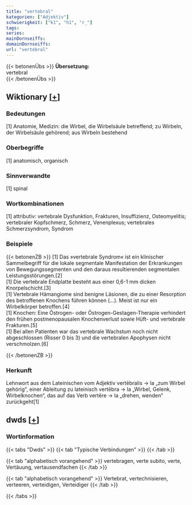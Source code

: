 ```yaml
---
title: "vertebral"
kategorien: ["Adjektiv"]
schwierigkeit: ["k1", "h1", "r_"]
tags:
series:
mainDornseiffs:
domainDornseiffs:
url: "vertebral"
---
```


{{< betonenÜbs >}}
**Übersetzung:**  
vertebral  
{{< /betonenÜbs >}}

## Wiktionary [[+](https://de.wiktionary.org/wiki/vertebral)]

### Bedeutungen
[1] Anatomie, Medizin: die Wirbel, die Wirbelsäule betreffend; zu Wirbeln, der Wirbelsäule gehörend; aus Wirbeln bestehend  

### Oberbegriffe
[1] anatomisch, organisch  

### Sinnverwandte
[1] spinal  

### Wortkombinationen
[1] attributiv: vertebrale Dysfunktion, Frakturen, Insuffizienz, Osteomyelitis; vertebraler Kopfschmerz, Schmerz, Venenplexus; vertebrales Schmerzsyndrom, Syndrom  

### Beispiele
{{< betonenZB >}}
[1] Das »vertebrale Syndrom« ist ein klinischer Sammelbegriff für die lokale segmentale Manifestation der Erkrankungen von Bewegungssegmenten und den daraus resultierenden segmentalen Leistungsstörungen.[2]  
[1] Die vertebrale Endplatte besteht aus einer 0,6-1 mm dicken Knorpelschicht.[3]  
[1] Vertebrale Hämangiome sind benigne Läsionen, die zu einer Resorption des betroffenen Knochens führen können (…). Meist ist nur ein Wirbelkörper betroffen.[4]  
[1] Knochen: Eine Östrogen- oder Östrogen-Gestagen-Therapie verhindert den frühen postmenopausalen Knochenverlust sowie Hüft- und vertebrale Frakturen.[5]  
[1] Bei allen Patienten war das vertebrale Wachstum noch nicht abgeschlossen (Risser 0 bis 3) und die vertebralen Apophysen nicht verschmolzen.[6]  

{{< /betonenZB >}}
### Herkunft
Lehnwort aus dem Lateinischen vom Adjektiv vertēbralis → la „zum Wirbel gehörig“, einer Ableitung zu lateinisch vertēbra → la „Wirbel, Gelenk, Wirbelknochen“, das auf das Verb vertēre → la „drehen, wenden“ zurückgeht[1]  



## dwds [[+](https://www.dwds.de/wb/vertebral)]

### Wortinformation
{{< tabs "Dwds" >}}
{{< tab "Typische Verbindungen" >}}
{{< /tab >}}

{{< tab "alphabetisch vorangehend" >}}
vertebragen, verte subito, verte, Vertäuung, vertausendfachen
{{< /tab >}}

{{< tab "alphabetisch vorangehend" >}}
Vertebrat, vertechnisieren, verteeren, verteidigen, Verteidiger
{{< /tab >}}

{{< /tabs >}}

